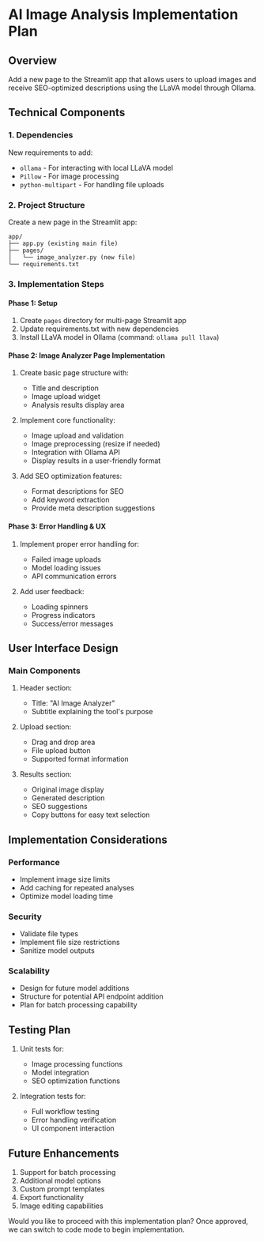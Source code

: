 # AI Image Analysis Implementation Plan

## Overview
Add a new page to the Streamlit app that allows users to upload images and receive SEO-optimized descriptions using the LLaVA model through Ollama.

## Technical Components

### 1. Dependencies
New requirements to add:
- `ollama` - For interacting with local LLaVA model
- `Pillow` - For image processing
- `python-multipart` - For handling file uploads

### 2. Project Structure
Create a new page in the Streamlit app:
```
app/
├── app.py (existing main file)
├── pages/
│   └── image_analyzer.py (new file)
└── requirements.txt
```

### 3. Implementation Steps

#### Phase 1: Setup
1. Create `pages` directory for multi-page Streamlit app
2. Update requirements.txt with new dependencies
3. Install LLaVA model in Ollama (command: `ollama pull llava`)

#### Phase 2: Image Analyzer Page Implementation
1. Create basic page structure with:
   - Title and description
   - Image upload widget
   - Analysis results display area

2. Implement core functionality:
   - Image upload and validation
   - Image preprocessing (resize if needed)
   - Integration with Ollama API
   - Display results in a user-friendly format

3. Add SEO optimization features:
   - Format descriptions for SEO
   - Add keyword extraction
   - Provide meta description suggestions

#### Phase 3: Error Handling & UX
1. Implement proper error handling for:
   - Failed image uploads
   - Model loading issues
   - API communication errors

2. Add user feedback:
   - Loading spinners
   - Progress indicators
   - Success/error messages

## User Interface Design

### Main Components
1. Header section:
   - Title: "AI Image Analyzer"
   - Subtitle explaining the tool's purpose

2. Upload section:
   - Drag and drop area
   - File upload button
   - Supported format information

3. Results section:
   - Original image display
   - Generated description
   - SEO suggestions
   - Copy buttons for easy text selection

## Implementation Considerations

### Performance
- Implement image size limits
- Add caching for repeated analyses
- Optimize model loading time

### Security
- Validate file types
- Implement file size restrictions
- Sanitize model outputs

### Scalability
- Design for future model additions
- Structure for potential API endpoint addition
- Plan for batch processing capability

## Testing Plan
1. Unit tests for:
   - Image processing functions
   - Model integration
   - SEO optimization functions

2. Integration tests for:
   - Full workflow testing
   - Error handling verification
   - UI component interaction

## Future Enhancements
1. Support for batch processing
2. Additional model options
3. Custom prompt templates
4. Export functionality
5. Image editing capabilities

Would you like to proceed with this implementation plan? Once approved, we can switch to code mode to begin implementation.